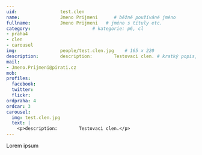 ```yaml
---
uid:                test.clen
name:               Jmeno Prijmeni  	# běžně používáné jméno
fullname: 			Jmeno Prijmeni   # jméno s tituly etc.
category:                       # kategorie: p6, cl
- praha4
- clen
- carousel
img: 		        people/test.clen.jpg    # 165 x 220
description:        description:        Testovaci clen. # kratký popis, max 160 znaků. # kratký popis, max 160 znaků
mail:
- Jmeno.Prijmeni@pirati.cz
mob: 				
profiles:
  facebook: 
  twitter: 
  flickr: 
ordpraha: 4
ordcar: 3
carousel:
  img: test.clen.jpg
  text: |
    <p>description:        Testovaci clen.</p>
---
```

Lorem ipsum